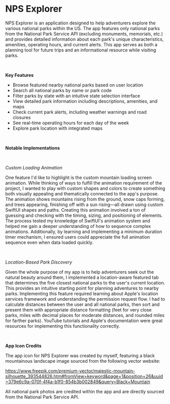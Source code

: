 # NPS Explorer

NPS Explorer is an application designed to help adventurers explore the various national parks within the US. The app features only national parks from the National Park Service API (excluding monuments, memorials, etc.) and provides detailed information about each park's unique characteristics, amenities, operating hours, and current alerts. This app serves as both a planning tool for future trips and an informational resource while visiting parks.

<br>

**Key Features**

- Browse featured nearby national parks based on user location
- Search all national parks by name or park code
- Filter parks by state with an intuitive state selection interface
- View detailed park information including descriptions, amenities, and maps
- Check current park alerts, including weather warnings and road closures
- See real-time operating hours for each day of the week
- Explore park location with integrated maps

<br>

**Notable Implementations**

<br>

*Custom Loading Animation*

One feature I'd like to highlight is the custom mountain loading screen animation. While thinking of ways to fulfill the animation requirement of the project, I wanted to play with custom shapes and colors to create something both visually appealing and thematically connected to the app's purpose. The animation shows mountains rising from the ground, snow caps forming, and trees appearing, finishing off with a sun rising—all drawn using custom SwiftUI shapes and paths.
Creating this animation involved a ton of guessing and checking with the  timing, sizing, and positioning of elements. The process tested my knowledge of SwiftUI's animation system and helped me gain a deeper understanding of how to sequence complex animations. Additionally, by learning and implementing a minimum duration timer mechanism, I ensured users could appreciate the full animation sequence even when data loaded quickly.

<br>

*Location-Based Park Discovery*

Given the whole purpose of my app is to help adventurers seek out the natural beauty around them, I implemented a location-aware featured tab that determines the five closest national parks to the user's current location. This provides an intuitive starting point for planning adventures to nearby parks.
Implementing this feature required learning about Apple's location services framework and understanding the permission request flow. I had to calculate distances between the user and all national parks, then sort and present them with appropriate distance formatting (feet for very close parks, miles with decimal places for moderate distances, and rounded miles for farther parks). YouTube tutorials and Apple's documentation were great resources for implementing this functionality correctly.

<br>

**App Icon Credits**

The app icon for NPS Explorer was created by myself, featuring a black mountainous landscape image sourced from the following vector website:

https://www.freepik.com/premium-vector/majestic-mountain-silhouette_393544826.htm#fromView=keyword&page=1&position=26&uuid=379e6c9a-070f-4f4a-b1f0-854b3b002849&query=Black+Mountain

All national park photos are credited within the app and are directly sourced from the National Park Service API.
